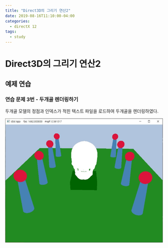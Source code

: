 ```yaml
---
title: "Direct3D의 그리기 연산2"
date: 2019-08-16T11:10:00-04:00
categories:
  - directX 12
tags:
  - study
---
```


# Direct3D의 그리기 연산2



## 예제 연습

### 연습 문제 3번 - 두개골 렌더링하기

두개골 모델의 정점과 인덱스가 적힌 텍스트 파일을 로드하여 두개골을 렌더링하였다.

![skull](/assets/images/2019-08-16_01.jpg)
